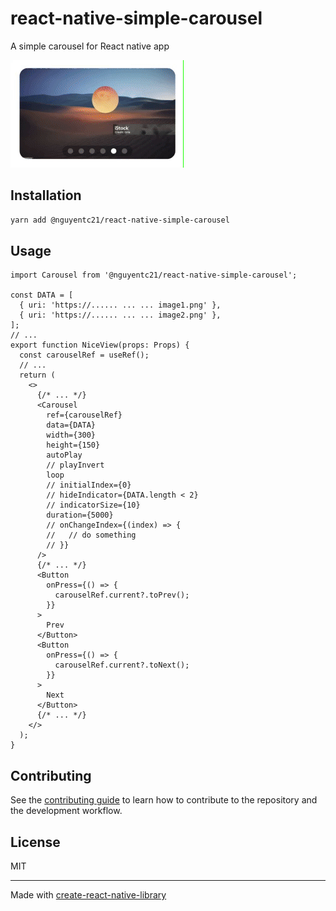 # react-native-simple-carousel

A simple carousel for React native app

![](https://raw.githubusercontent.com/nguyentc21/react-native-simple-carousel/main/assets/react-native-simple-carousel.gif)

## Installation

```sh
yarn add @nguyentc21/react-native-simple-carousel
```

## Usage

```tsx
import Carousel from '@nguyentc21/react-native-simple-carousel';

const DATA = [
  { uri: 'https://...... ... ... image1.png' },
  { uri: 'https://...... ... ... image2.png' },
];
// ...
export function NiceView(props: Props) {
  const carouselRef = useRef();
  // ...
  return (
    <>
      {/* ... */}
      <Carousel
        ref={carouselRef}
        data={DATA}
        width={300}
        height={150}
        autoPlay
        // playInvert
        loop
        // initialIndex={0}
        // hideIndicator={DATA.length < 2}
        // indicatorSize={10}
        duration={5000}
        // onChangeIndex={(index) => {
        //   // do something
        // }}
      />
      {/* ... */}
      <Button
        onPress={() => {
          carouselRef.current?.toPrev();
        }}
      >
        Prev
      </Button>
      <Button
        onPress={() => {
          carouselRef.current?.toNext();
        }}
      >
        Next
      </Button>
      {/* ... */}
    </>
  );
}
```

## Contributing

See the [contributing guide](CONTRIBUTING.md) to learn how to contribute to the repository and the development workflow.

## License

MIT

---

Made with [create-react-native-library](https://github.com/callstack/react-native-builder-bob)
